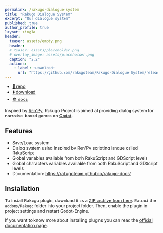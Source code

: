 ```yaml
---
permalink: /rakugo-dialogue-system
title: "Rakugo Dialogue System"
excerpt: "Our dialogue system"
published: true
author_profile: true
layout: single
header:
  teaser: assets/empty.png
  header:
  # teaser: assets/placeholder.png
  # overlay_image: assets/placeholder.png
  caption: "2.2"
  actions:
    - label: "Download"
      url: "https://github.com/rakugoteam/Rakugo-Dialogue-System/releases/latest"
---
```


- [🌳 repo](https://github.com/rakugoteam/Rakugo-Dialogue-System/)
- [⬇️ download](https://github.com/rakugoteam/Rakugo-Dialogue-System/releases/latest)
- [📚 docs](https://rakugoteam.github.io/rakugo-docs/)

Inspired by [Ren'Py], Rakugo Project is aimed at providing dialog system for narrative-based games on [Godot].

## Features

- Save/Load system
- Dialog system using Inspired by Ren'Py scripting langue called RakuScript
- Global variables available from both RakuScript and GDScript levels
- Global characters variables available from both RakuScript and GDScript levels
- Documentation: <https://rakugoteam.github.io/rakugo-docs/>

## Installation

To install Rakugo plugin, download it as a [ZIP archive from here](https://github.com/rakugoteam/Rakugo-Dialogue-System/releases).
Extract the `addons/Rakugo` folder into your project folder. Then, enable the plugin in project settings and restart Godot-Engine.

If you want to know more about installing plugins you can read the
[official documentation page](https://docs.godotengine.org/en/stable/tutorials/plugins/editor/installing_plugins.html).

[Ren'Py]: https://www.renpy.org
[Godot]: https://godotengine.org
